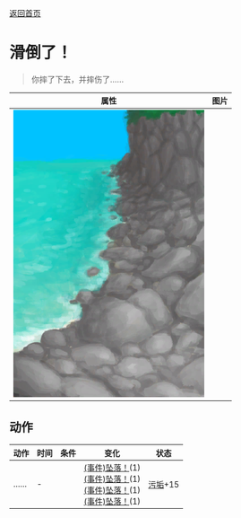 [返回首页](index.md)  
# 滑倒了！  
> 你摔了下去，并摔伤了……  
  
  属性  |   图片   
 ----  |  ----:   
   |  ![](Sprite/RockyBeach.png)   
  
## 动作  
动作  |  时间  |  条件  |  变化  |  状态  
----  |  ----  |  ----  |  ----  |  ----  
……  |  -  |    |  [(事件)坠落！](Event_FallBruise.md)(1)<br>[(事件)坠落！](Event_FallAbrasion.md)(1)<br>[(事件)坠落！](Event_FallSprains.md)(1)<br>[(事件)坠落！](Event_FallLaceration.md)(1)  |  [污垢](Filth.md)+15  
